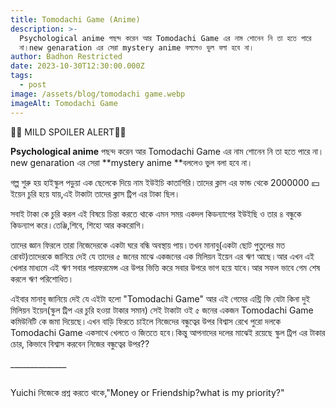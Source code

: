 ```yaml
---
title: Tomodachi Game (Anime)
description: >-
  Psychological anime পছন্দ করেন আর Tomodachi Game এর নাম শোনেন নি তা হতে পারে
  না।new genaration এর সেরা mystery anime বললেও ভুল বলা হবে না।
author: Badhon Restricted
date: 2023-10-30T12:30:00.000Z
tags:
  - post
image: /assets/blog/tomodachi game.webp
imageAlt: Tomodachi Game
---
```

🚨🚨 MILD SPOILER ALERT🚨🚨

**Psychological anime** পছন্দ করেন আর Tomodachi Game এর নাম শোনেন নি তা হতে পারে না।new genaration এর সেরা **mystery anime **বললেও ভুল বলা হবে না।

গল্প শুরু হয় হাইস্কুল পড়ুয়া এক ছেলেকে দিয়ে নাম ইউইচি কাতাগিরি।তাদের ক্লাস এর ফান্ড থেকে 2000000 💴 ইয়েন চুরি হয়ে যায়,এই টাকাটা তাদের ক্লাস ট্রিপ এর টাকা ছিল।

সবাই টাকা কে চুরি করল এই বিষয়ে চিন্তা করতে থাকে এমন সময় একদল কিডন্যাপের ইউইছি ও তার ৪ বন্ধুকে কিডন্যাপ করে।তেঞ্জি,শিবে, শিহো আর ককরোগি।

তাদের জ্ঞান ফিরলে তারা নিজেদেরকে একটা ঘরে বন্ধি অবস্থায় পায়।তখন মানাবু(একটা ছোট পুতুলের মত রোবট)তাদেরকে জানিয়ে দেই যে তাদের ৫ জনের মাঝে একজনের এক মিলিয়ন ইয়েন এর ঋণ আছে।আর এখন এই খেলার মাধ্যমে এই ঋণ সবার পারফরমেন্স এর উপর ভিত্তি করে সবার উপরে ভাগ হয়ে যাবে।আর সফল ভাবে গেম শেষ করলে ঋণ পরিশোধিত।

এইবার মানাবু জানিয়ে দেই যে এইটা হলো "Tomodachi Game" আর এই গেমের এন্ট্রি ফি যেটা কিনা দুই মিলিয়ন ইয়েন(স্কুল ট্রিপ এর চুরি হওয়া টাকার সমান) সেই টাকাটা ওই ৫ জনের একজন Tomodachi Game কমিউনিটি কে জমা দিয়েছে।এখন বাড়ি ফিরতে চাইলে নিজেদের বন্ধুত্বের উপর বিশ্বাস রেখে পুরো দলকে Tomodachi Game একসাথে খেলতে ও জিততে হবে।কিন্তু আপনাদের দলের মাঝেই রয়েছে স্কুল ট্রিপ এর টাকার চোর, কিভাবে বিশ্বাস করবেন নিজের বন্ধুত্বের উপর??


\_\_\_\_\_\_\_\_\_\_\_\_\_\_

## 
Yuichi নিজেকে প্রশ্ন করতে থাকে,"Money or Friendship?what is my priority?"
